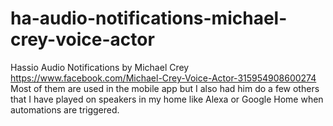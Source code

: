 # ha-audio-notifications-michael-crey-voice-actor
Hassio Audio Notifications by Michael Crey https://www.facebook.com/Michael-Crey-Voice-Actor-315954908600274
Most of them are used in the mobile app but I also had him do a few others that I have played on speakers in my home like Alexa or Google Home when automations are triggered.
